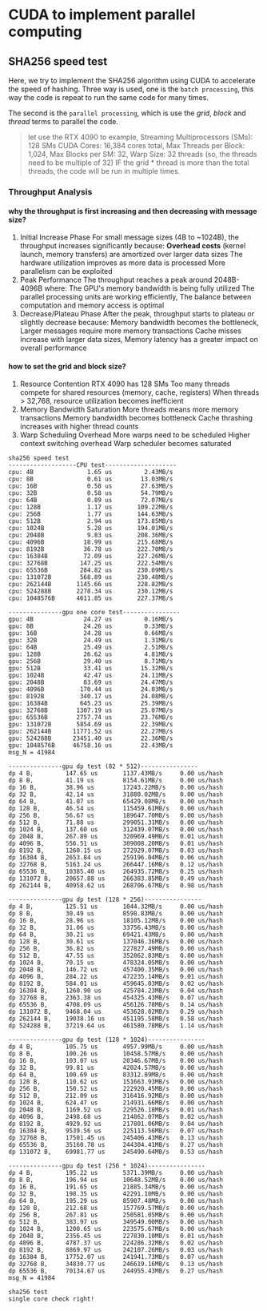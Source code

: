 # CUDA to implement parallel computing

## SHA256 speed test

Here, we try to implement the SHA256 algorithm using CUDA to accelerate the speed of hashing. Three way is used, one is the `batch processing`, this way the code is repeat to run the same code for many times.

The second is the `parallel processing`, which is use the _grid_, _block_ and _thread_ terms to parallel the code.

> let use the RTX 4090 to example, Streaming Multiprocessors (SMs): 128 SMs CUDA Cores: 16,384 cores total, Max Threads per Block: 1,024, Max Blocks per SM: 32, Warp Size: 32 threads (so, the threads need to be multiple of 32)
> IF the grid \* thread is more than the total threads, the code will be run in multiple times.

### Throughput Analysis

#### why the throughput is first increasing and then decreasing with message size?

1. Initial Increase Phase For small message sizes (4B to ~1024B), the throughput increases significantly because: **Overhead costs** (kernel launch, memory transfers) are amortized over larger data sizes The hardware utilization improves as more data is processed More parallelism can be exploited
2. Peak Performance The throughput reaches a peak around 2048B-4096B where: The GPU's memory bandwidth is being fully utilized The parallel processing units are working efficiently, The balance between computation and memory access is optimal
3. Decrease/Plateau Phase After the peak, throughput starts to plateau or slightly decrease because: Memory bandwidth becomes the bottleneck, Larger messages require more memory transactions Cache misses increase with larger data sizes, Memory latency has a greater impact on overall performance

#### how to set the grid and block size?

1. Resource Contention RTX 4090 has 128 SMs Too many threads compete for shared resources (memory, cache, registers) When threads > 32,768, resource utilization becomes inefficient
2. Memory Bandwidth Saturation More threads means more memory transactions Memory bandwidth becomes bottleneck Cache thrashing increases with higher thread counts
3. Warp Scheduling Overhead More warps need to be scheduled Higher context switching overhead Warp scheduler becomes saturated

```plaintext
sha256 speed test
-------------------CPU test--------------------
cpu: 4B               1.65 us         2.43MB/s
cpu: 8B               0.61 us        13.03MB/s
cpu: 16B              0.58 us        27.63MB/s
cpu: 32B              0.58 us        54.79MB/s
cpu: 64B              0.89 us        72.07MB/s
cpu: 128B             1.17 us       109.22MB/s
cpu: 256B             1.77 us       144.63MB/s
cpu: 512B             2.94 us       173.85MB/s
cpu: 1024B            5.28 us       194.01MB/s
cpu: 2048B            9.83 us       208.36MB/s
cpu: 4096B           18.99 us       215.68MB/s
cpu: 8192B           36.78 us       222.70MB/s
cpu: 16384B          72.09 us       227.26MB/s
cpu: 32768B         147.25 us       222.54MB/s
cpu: 65536B         284.82 us       230.09MB/s
cpu: 131072B        568.89 us       230.40MB/s
cpu: 262144B       1145.66 us       228.82MB/s
cpu: 524288B       2278.34 us       230.12MB/s
cpu: 1048576B      4611.85 us       227.37MB/s

---------------gpu one core test----------------
gpu: 4B              24.27 us         0.16MB/s
gpu: 8B              24.26 us         0.33MB/s
gpu: 16B             24.28 us         0.66MB/s
gpu: 32B             24.49 us         1.31MB/s
gpu: 64B             25.49 us         2.51MB/s
gpu: 128B            26.62 us         4.81MB/s
gpu: 256B            29.40 us         8.71MB/s
gpu: 512B            33.41 us        15.32MB/s
gpu: 1024B           42.47 us        24.11MB/s
gpu: 2048B           83.69 us        24.47MB/s
gpu: 4096B          170.44 us        24.03MB/s
gpu: 8192B          340.17 us        24.08MB/s
gpu: 16384B         645.23 us        25.39MB/s
gpu: 32768B        1307.19 us        25.07MB/s
gpu: 65536B        2757.74 us        23.76MB/s
gpu: 131072B       5854.69 us        22.39MB/s
gpu: 262144B      11771.52 us        22.27MB/s
gpu: 524288B      23451.40 us        22.36MB/s
gpu: 1048576B     46758.16 us        22.43MB/s
msg_N = 41984

---------------gpu dp test (82 * 512)----------------
dp 4 B,         147.65 us       1137.43MB/s     0.00 us/hash
dp 8 B,         41.19 us        8154.61MB/s     0.00 us/hash
dp 16 B,        38.96 us        17243.22MB/s    0.00 us/hash
dp 32 B,        42.14 us        31880.02MB/s    0.00 us/hash
dp 64 B,        41.07 us        65429.08MB/s    0.00 us/hash
dp 128 B,       46.54 us        115459.61MB/s   0.00 us/hash
dp 256 B,       56.67 us        189647.70MB/s   0.00 us/hash
dp 512 B,       71.88 us        299051.31MB/s   0.00 us/hash
dp 1024 B,      137.60 us       312439.07MB/s   0.00 us/hash
dp 2048 B,      267.89 us       320969.49MB/s   0.01 us/hash
dp 4096 B,      556.51 us       309008.20MB/s   0.01 us/hash
dp 8192 B,      1260.15 us      272929.07MB/s   0.03 us/hash
dp 16384 B,     2653.84 us      259196.04MB/s   0.06 us/hash
dp 32768 B,     5163.24 us      266447.16MB/s   0.12 us/hash
dp 65536 B,     10385.40 us     264935.72MB/s   0.25 us/hash
dp 131072 B,    20657.88 us     266383.85MB/s   0.49 us/hash
dp 262144 B,    40958.62 us     268706.67MB/s   0.98 us/hash

---------------gpu dp test (128 * 256)----------------
dp 4 B,         125.51 us       1044.32MB/s     0.00 us/hash
dp 8 B,         30.49 us        8598.83MB/s     0.00 us/hash
dp 16 B,        28.96 us        18105.12MB/s    0.00 us/hash
dp 32 B,        31.06 us        33756.43MB/s    0.00 us/hash
dp 64 B,        30.21 us        69421.43MB/s    0.00 us/hash
dp 128 B,       30.61 us        137046.36MB/s   0.00 us/hash
dp 256 B,       36.82 us        227827.49MB/s   0.00 us/hash
dp 512 B,       47.55 us        352862.83MB/s   0.00 us/hash
dp 1024 B,      70.15 us        478324.05MB/s   0.00 us/hash
dp 2048 B,      146.72 us       457400.35MB/s   0.00 us/hash
dp 4096 B,      284.22 us       472235.14MB/s   0.01 us/hash
dp 8192 B,      584.01 us       459645.03MB/s   0.02 us/hash
dp 16384 B,     1260.90 us      425784.23MB/s   0.04 us/hash
dp 32768 B,     2363.38 us      454325.43MB/s   0.07 us/hash
dp 65536 B,     4708.09 us      456126.78MB/s   0.14 us/hash
dp 131072 B,    9468.04 us      453628.02MB/s   0.29 us/hash
dp 262144 B,    19038.16 us     451195.58MB/s   0.58 us/hash
dp 524288 B,    37219.64 us     461580.78MB/s   1.14 us/hash

---------------gpu dp test (128 * 1024)----------------
dp 4 B,         105.75 us       4957.99MB/s     0.00 us/hash
dp 8 B,         100.26 us       10458.57MB/s    0.00 us/hash
dp 16 B,        103.07 us       20346.67MB/s    0.00 us/hash
dp 32 B,        99.81 us        42024.57MB/s    0.00 us/hash
dp 64 B,        100.69 us       83312.89MB/s    0.00 us/hash
dp 128 B,       110.62 us       151663.93MB/s   0.00 us/hash
dp 256 B,       150.52 us       222920.45MB/s   0.00 us/hash
dp 512 B,       212.09 us       316416.92MB/s   0.00 us/hash
dp 1024 B,      624.47 us       214931.66MB/s   0.00 us/hash
dp 2048 B,      1169.52 us      229526.18MB/s   0.01 us/hash
dp 4096 B,      2498.68 us      214862.07MB/s   0.02 us/hash
dp 8192 B,      4929.92 us      217801.06MB/s   0.04 us/hash
dp 16384 B,     9539.56 us      225113.56MB/s   0.07 us/hash
dp 32768 B,     17501.45 us     245406.43MB/s   0.13 us/hash
dp 65536 B,     35160.78 us     244304.41MB/s   0.27 us/hash
dp 131072 B,    69981.77 us     245490.64MB/s   0.53 us/hash

---------------gpu dp test (256 * 1024)----------------
dp 4 B,         195.22 us       5371.39MB/s     0.00 us/hash
dp 8 B,         196.94 us       10648.52MB/s    0.00 us/hash
dp 16 B,        191.65 us       21885.34MB/s    0.00 us/hash
dp 32 B,        198.35 us       42291.10MB/s    0.00 us/hash
dp 64 B,        195.29 us       85907.48MB/s    0.00 us/hash
dp 128 B,       212.68 us       157769.57MB/s   0.00 us/hash
dp 256 B,       267.81 us       250581.05MB/s   0.00 us/hash
dp 512 B,       383.97 us       349549.00MB/s   0.00 us/hash
dp 1024 B,      1200.65 us      223575.67MB/s   0.00 us/hash
dp 2048 B,      2356.45 us      227830.10MB/s   0.01 us/hash
dp 4096 B,      4787.37 us      224286.32MB/s   0.02 us/hash
dp 8192 B,      8869.97 us      242107.26MB/s   0.03 us/hash
dp 16384 B,     17752.07 us     241941.73MB/s   0.07 us/hash
dp 32768 B,     34830.77 us     246619.16MB/s   0.13 us/hash
dp 65536 B,     70134.67 us     244955.43MB/s   0.27 us/hash
msg_N = 41984

sha256 test
single core check right!
```
